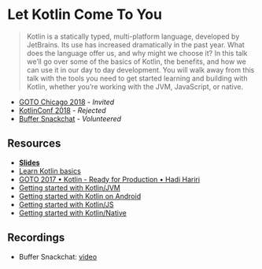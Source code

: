 # Let Kotlin Come To You

> Kotlin is a statically typed, multi-platform language, developed by JetBrains. Its use has increased dramatically in the past year. What does the language offer us, and why might we choose it? In this talk we’ll go over some of the basics of Kotlin, the benefits, and how we can use it in our day to day development. You will walk away from this talk with the tools you need to get started learning and building with Kotlin, whether you’re working with the JVM, JavaScript, or native.

- [GOTO Chicago 2018](https://gotochgo.com/2018) - _Invited_
- [KotlinConf 2018](https://kotlinconf.com/2018/) - _Rejected_
- [Buffer Snackchat](https://overflow.buffer.com/2018/05/23/snackchat-may-3-let-kotlin-come/) - _Volunteered_

## Resources

-   [**Slides**](https://speakerdeck.com/vgonda/let-kotlin-come-to-you)
-   [Learn Kotlin basics](https://try.kotlinlang.org)
-   [GOTO 2017 • Kotlin - Ready for Production • Hadi Hariri](https://youtu.be/BnTtjywqAX8)
-   [Getting started with Kotlin/JVM](https://kotlinlang.org/docs/tutorials/getting-started.html)
-   [Getting started with Kotlin on Android](https://kotlinlang.org/docs/tutorials/kotlin-android.html)
-   [Getting started with Kotlin/JS](https://kotlinlang.org/docs/tutorials/javascript/kotlin-to-javascript/kotlin-to-javascript.html)
-   [Getting started with Kotlin/Native](https://kotlinlang.org/docs/tutorials/native/basic-kotlin-native-app.html)

## Recordings

-   Buffer Snackchat: [video](https://www.youtube.com/watch?v=2gmANRiFIKo)
